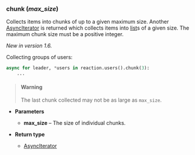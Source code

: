 ### chunk (*max\_size*) [](https://discordpy.readthedocs.io/en/v1.7.3/api.html#discord.AsyncIterator.chunk)

Collects items into chunks of up to a given maximum size. Another [AsyncIterator](discord/Async%20Iterator/AsyncIterator/AsyncIterator) is returned which collects items into [list](https://docs.python.org/3/library/stdtypes.html#list "(in Python v3.9)")s of a given size. The maximum chunk size must be a positive integer.

*New in version 1.6.*

Collecting groups of users:
```python
async for leader, *users in reaction.users().chunk(3):
    ...
```
> #### Warning
> The last chunk collected may not be as large as `max_size`.

- **Parameters**

	- **max_size** – The size of individual chunks.

- **Return type**

	- [AsyncIterator](discord/Async%20Iterator/AsyncIterator/AsyncIterator)


